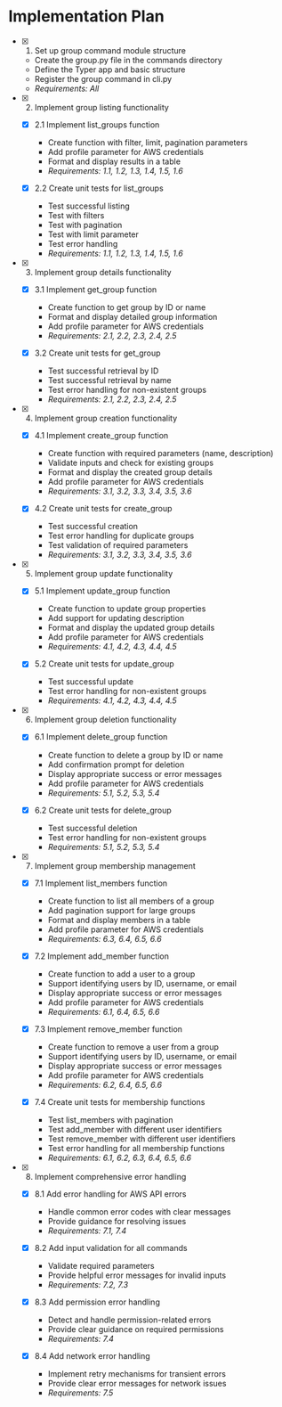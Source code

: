 # Implementation Plan

- [x] 1. Set up group command module structure
  - Create the group.py file in the commands directory
  - Define the Typer app and basic structure
  - Register the group command in cli.py
  - _Requirements: All_

- [x] 2. Implement group listing functionality
  - [x] 2.1 Implement list_groups function
    - Create function with filter, limit, pagination parameters
    - Add profile parameter for AWS credentials
    - Format and display results in a table
    - _Requirements: 1.1, 1.2, 1.3, 1.4, 1.5, 1.6_

  - [x] 2.2 Create unit tests for list_groups
    - Test successful listing
    - Test with filters
    - Test with pagination
    - Test with limit parameter
    - Test error handling
    - _Requirements: 1.1, 1.2, 1.3, 1.4, 1.5, 1.6_

- [x] 3. Implement group details functionality
  - [x] 3.1 Implement get_group function
    - Create function to get group by ID or name
    - Format and display detailed group information
    - Add profile parameter for AWS credentials
    - _Requirements: 2.1, 2.2, 2.3, 2.4, 2.5_

  - [x] 3.2 Create unit tests for get_group
    - Test successful retrieval by ID
    - Test successful retrieval by name
    - Test error handling for non-existent groups
    - _Requirements: 2.1, 2.2, 2.3, 2.4, 2.5_

- [x] 4. Implement group creation functionality
  - [x] 4.1 Implement create_group function
    - Create function with required parameters (name, description)
    - Validate inputs and check for existing groups
    - Format and display the created group details
    - Add profile parameter for AWS credentials
    - _Requirements: 3.1, 3.2, 3.3, 3.4, 3.5, 3.6_

  - [x] 4.2 Create unit tests for create_group
    - Test successful creation
    - Test error handling for duplicate groups
    - Test validation of required parameters
    - _Requirements: 3.1, 3.2, 3.3, 3.4, 3.5, 3.6_

- [x] 5. Implement group update functionality
  - [x] 5.1 Implement update_group function
    - Create function to update group properties
    - Add support for updating description
    - Format and display the updated group details
    - Add profile parameter for AWS credentials
    - _Requirements: 4.1, 4.2, 4.3, 4.4, 4.5_

  - [x] 5.2 Create unit tests for update_group
    - Test successful update
    - Test error handling for non-existent groups
    - _Requirements: 4.1, 4.2, 4.3, 4.4, 4.5_

- [x] 6. Implement group deletion functionality
  - [x] 6.1 Implement delete_group function
    - Create function to delete a group by ID or name
    - Add confirmation prompt for deletion
    - Display appropriate success or error messages
    - Add profile parameter for AWS credentials
    - _Requirements: 5.1, 5.2, 5.3, 5.4_

  - [x] 6.2 Create unit tests for delete_group
    - Test successful deletion
    - Test error handling for non-existent groups
    - _Requirements: 5.1, 5.2, 5.3, 5.4_

- [x] 7. Implement group membership management
  - [x] 7.1 Implement list_members function
    - Create function to list all members of a group
    - Add pagination support for large groups
    - Format and display members in a table
    - Add profile parameter for AWS credentials
    - _Requirements: 6.3, 6.4, 6.5, 6.6_

  - [x] 7.2 Implement add_member function
    - Create function to add a user to a group
    - Support identifying users by ID, username, or email
    - Display appropriate success or error messages
    - Add profile parameter for AWS credentials
    - _Requirements: 6.1, 6.4, 6.5, 6.6_

  - [x] 7.3 Implement remove_member function
    - Create function to remove a user from a group
    - Support identifying users by ID, username, or email
    - Display appropriate success or error messages
    - Add profile parameter for AWS credentials
    - _Requirements: 6.2, 6.4, 6.5, 6.6_

  - [x] 7.4 Create unit tests for membership functions
    - Test list_members with pagination
    - Test add_member with different user identifiers
    - Test remove_member with different user identifiers
    - Test error handling for all membership functions
    - _Requirements: 6.1, 6.2, 6.3, 6.4, 6.5, 6.6_

- [x] 8. Implement comprehensive error handling
  - [x] 8.1 Add error handling for AWS API errors
    - Handle common error codes with clear messages
    - Provide guidance for resolving issues
    - _Requirements: 7.1, 7.4_

  - [x] 8.2 Add input validation for all commands
    - Validate required parameters
    - Provide helpful error messages for invalid inputs
    - _Requirements: 7.2, 7.3_

  - [x] 8.3 Add permission error handling
    - Detect and handle permission-related errors
    - Provide clear guidance on required permissions
    - _Requirements: 7.4_

  - [x] 8.4 Add network error handling
    - Implement retry mechanisms for transient errors
    - Provide clear error messages for network issues
    - _Requirements: 7.5_
